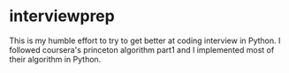 interviewprep
=============

This is my humble effort to try to get better at coding interview in Python. 
I followed coursera's princeton algorithm part1 and I implemented most of their algorithm in Python. 



